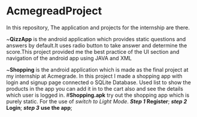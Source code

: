 # AcmegreadProject
In this repository, The application and projects for the internship are there.

~**QizzApp** is the android application which provides static questions and answers by default.It uses radio button to take answer and determine the score.This project provided me the best practice of the UI section and navigation of the android app using JAVA and XML

~**Shopping** is the android application which is made as the final project at my internship at Acmegrade. In this project I made a shopping app with login and signup page connected o SQLite Database. Used list to show the products in the app you can add it  in to the cart also and see the details which user is logged in.
#**Shopping.apk** try out the shopping app which is purely static. For the use of *switch to Light Mode*. **_Step 1_** **Register**; **_step 2_** **Login**; **_step 3_** **use the app**;
